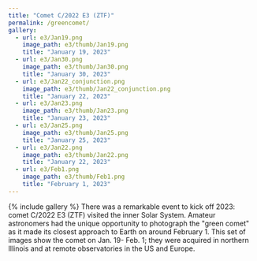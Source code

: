 ```yaml
---
title: "Comet C/2022 E3 (ZTF)"
permalink: /greencomet/
gallery:
  - url: e3/Jan19.png
    image_path: e3/thumb/Jan19.png
    title: "January 19, 2023"
  - url: e3/Jan30.png
    image_path: e3/thumb/Jan30.png
    title: "January 30, 2023"
  - url: e3/Jan22_conjunction.png
    image_path: e3/thumb/Jan22_conjunction.png
    title: "January 22, 2023"
  - url: e3/Jan23.png
    image_path: e3/thumb/Jan23.png
    title: "January 23, 2023"
  - url: e3/Jan25.png
    image_path: e3/thumb/Jan25.png
    title: "January 25, 2023"
  - url: e3/Jan22.png
    image_path: e3/thumb/Jan22.png
    title: "January 22, 2023"
  - url: e3/Feb1.png
    image_path: e3/thumb/Feb1.png
    title: "February 1, 2023"
---
```

{% include gallery %}
There was a remarkable event to kick off 2023: comet C/2022 E3 (ZTF) visited the inner Solar System.
Amateur astronomers had the unique opportunity to photograph the "green comet" as it made its closest approach to Earth on around February 1. 
This set of images show the comet on Jan. 19- Feb. 1; they were acquired in northern Illinois and at remote observatories in the US and Europe.